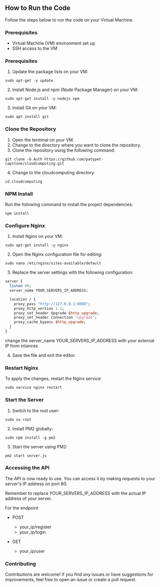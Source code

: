 
## How to Run the Code

Follow the steps below to run the code on your Virtual Machine.

### Prerequisites
- Virtual Machine (VM) environment set up
- SSH access to the VM

### Prerequisites
1. Update the package lists on your VM:
```shell
sudo apt-get -y update
```
2. Install Node.js and npm (Node Package Manager) on your VM:
```shell
sudo apt-get install -y nodejs npm
```
3. Install Git on your VM:
```shell
sudo apt install git
```

### Clone the Repository
1. Open the terminal on your VM.
2. Change to the directory where you want to clone the repository.
3. Clone the repository using the following command:
```shell
git clone -b Auth https://github.com/patypet-capstone/cloudcomputing.git
```
4. Change to the cloudcomputing directory:
```shell
cd cloudcomputing
```

### NPM Install
Run the following command to install the project dependencies:
```shell
npm install
```

### Configure Nginx
1. Install Nginx on your VM:
```shell
sudo apt-get install -y nginx
```
2. Open the Nginx configuration file for editing:
```shell
sudo nano /etc/nginx/sites-available/default
```
3. Replace the server settings with the following configuration:
```perl
server {
  listen 80;
  server_name YOUR_SERVERS_IP_ADDRESS;

  location / {
    proxy_pass "http://127.0.0.1:8080";
    proxy_http_version 1.1;
    proxy_set_header Upgrade $http_upgrade;
    proxy_set_header Connection 'upgrade';
    proxy_cache_bypass $http_upgrade;
  }
}
```
change the server_name YOUR_SERVERS_IP_ADDRESS with your external IP from intances

4. Save the file and exit the editor.

### Restart Nginx
To apply the changes, restart the Nginx service:
```shell
sudo service nginx restart
```

### Start the Server
1. Switch to the root user:
```shell
sudo su root
```

2. Install PM2 globally:
```shell
sudo npm install -g pm2
```

3. Start the server using PM2:
```shell
pm2 start server.js
```

### Accessing the API
The API is now ready to use. You can access it by making requests to your server's IP address on port 80.

Remember to replace YOUR_SERVERS_IP_ADDRESS with the actual IP address of your server.

For the endpoint
- POST 
    - your_ip/register
    - your_ip/login

- GET 
    - your_ip/user

### Contributing
Contributions are welcome! If you find any issues or have suggestions for improvements, feel free to open an issue or create a pull request.
